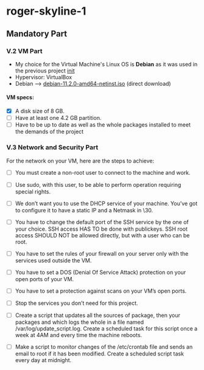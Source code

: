 # roger-skyline-1

## Mandatory Part

### V.2 VM Part
- My choice for the Virtual Machine's Linux OS is **Debian** as it was used in the previous project [init](https://github.com/peetuskytta/init)
- Hypervisor: VirtualBox
- Debian --> [debian-11.2.0-amd64-netinst.iso](https://www.debian.org/download) (direct download)

#### VM specs:
- [X] A disk size of 8 GB.
- [ ] Have at least one 4.2 GB partition.
- [ ] Have to be up to date as well as the whole packages installed to meet the demands of the project

### V.3 Network and Security Part
For the network on your VM, here are the steps to achieve:
- [ ] You must create a non-root user to connect to the machine and work.
- [ ] Use sudo, with this user, to be able to perform operation requiring special rights.
- [ ] We don’t want you to use the DHCP service of your machine. You’ve got to configure it to have a static IP and a Netmask in \30.
- [ ] You have to change the default port of the SSH service by the one of your choice. SSH access HAS TO be done with publickeys. SSH root access SHOULD NOT be allowed directly, but with a user who can be root.
- [ ] You have to set the rules of your firewall on your server only with the services used outside the VM.
- [ ] You have to set a DOS (Denial Of Service Attack) protection on your open ports of your VM.
- [ ] You have to set a protection against scans on your VM’s open ports.
- [ ] Stop the services you don’t need for this project.
- [ ] Create a script that updates all the sources of package, then your packages and which logs the whole in a file named /var/log/update_script.log. Create a scheduled task for this script once a week at 4AM and every time the machine reboots.
- [ ] Make a script to monitor changes of the /etc/crontab file and sends an email to root if it has been modified. Create a scheduled script task every day at midnight.

